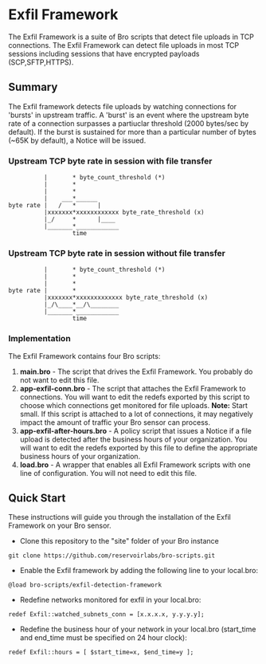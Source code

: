Exfil Framework
=====
The Exfil Framework is a suite of Bro scripts that detect file uploads in TCP connections. The Exfil Framework can detect file uploads in 
most TCP sessions including sessions that have encrypted payloads (SCP,SFTP,HTTPS). 

Summary
---------
The Exfil framework detects file uploads by watching connections for 'bursts' in upstream traffic. A 'burst' is an event where the upstream byte rate of a connection surpasses a partiuclar threshold (2000 bytes/sec by default). If the burst is sustained for more than a particular number of bytes (~65K by default), a Notice will be issued.

### Upstream TCP byte rate in session with file transfer
```               
          |       * byte_count_threshold (*)
          |       *      
          |       *
          |    ___*______
byte rate |   /   *      |
          |xxxxxxx*xxxxxxxxxxxx byte_rate_threshold (x)
          |_/     *      |____
          |_______*____________
                  time
```
### Upstream TCP byte rate in session without file transfer
```
          |       * byte_count_threshold (*)
          |       *
          |       *
byte rate |       *  
          |xxxxxxx*xxxxxxxxxxxxx byte_rate_threshold (x)
          |_/\____*__/\________
          |_______*____________
                  time
```
### Implementation
The Exfil Framework contains four Bro scripts:

1. **main.bro** - The script that drives the Exfil Framework. You probably do not want to edit this file.
2. **app-exfil-conn.bro** - The script that attaches the Exfil Framework to connections. You will want to edit the redefs exported by this script to choose which connections get monitored for file uploads. **Note:** Start small. If this script is attached to a lot of connections, it may negatively impact the amount of traffic your Bro sensor can process.
3. **app-exfil-after-hours.bro** - A policy script that issues a Notice if a file upload is detected after the business hours of your organization. You will want to edit the redefs exported by this file to define the appropriate business hours of your organization.
4. **__load__.bro** - A wrapper that enables all Exfil Framework scripts with one line of configuration. You will not need to edit this file.

Quick Start
------------
These instructions will guide you through the installation of the Exfil Framework on your Bro sensor.

* Clone this repository to the "site" folder of your Bro instance
```
git clone https://github.com/reservoirlabs/bro-scripts.git
```
* Enable the Exfil framework by adding the following line to your local.bro:
```
@load bro-scripts/exfil-detection-framework
```
* Redefine networks monitored for exfil in your local.bro:
```
redef Exfil::watched_subnets_conn = [x.x.x.x, y.y.y.y]; 
```
* Redefine the business hour of your network in your local.bro (start_time and end_time must be specified on 24 hour clock):
```
redef Exfil::hours = [ $start_time=x, $end_time=y ];
```
